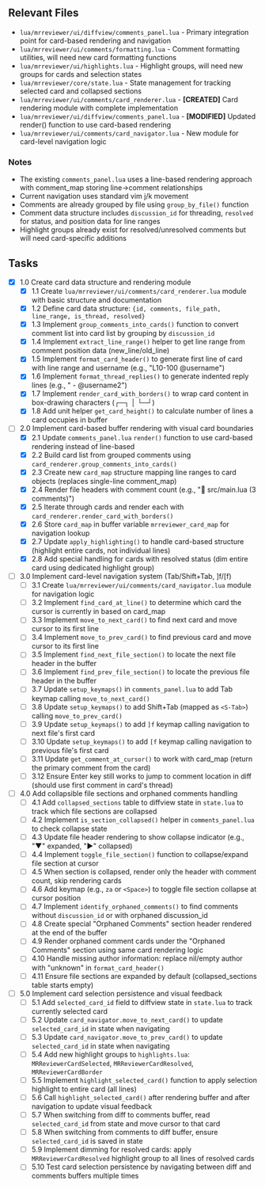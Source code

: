 ## Relevant Files

- `lua/mrreviewer/ui/diffview/comments_panel.lua` - Primary integration point for card-based rendering and navigation
- `lua/mrreviewer/ui/comments/formatting.lua` - Comment formatting utilities, will need new card formatting functions
- `lua/mrreviewer/ui/highlights.lua` - Highlight groups, will need new groups for cards and selection states
- `lua/mrreviewer/core/state.lua` - State management for tracking selected card and collapsed sections
- `lua/mrreviewer/ui/comments/card_renderer.lua` - **[CREATED]** Card rendering module with complete implementation
- `lua/mrreviewer/ui/diffview/comments_panel.lua` - **[MODIFIED]** Updated render() function to use card-based rendering
- `lua/mrreviewer/ui/comments/card_navigator.lua` - New module for card-level navigation logic

### Notes

- The existing `comments_panel.lua` uses a line-based rendering approach with comment_map storing line->comment relationships
- Current navigation uses standard vim j/k movement
- Comments are already grouped by file using `group_by_file()` function
- Comment data structure includes `discussion_id` for threading, `resolved` for status, and position data for line ranges
- Highlight groups already exist for resolved/unresolved comments but will need card-specific additions

## Tasks

- [x] 1.0 Create card data structure and rendering module
  - [x] 1.1 Create `lua/mrreviewer/ui/comments/card_renderer.lua` module with basic structure and documentation
  - [x] 1.2 Define card data structure: `{id, comments, file_path, line_range, is_thread, resolved}`
  - [x] 1.3 Implement `group_comments_into_cards()` function to convert comment list into card list by grouping by `discussion_id`
  - [x] 1.4 Implement `extract_line_range()` helper to get line range from comment position data (new_line/old_line)
  - [x] 1.5 Implement `format_card_header()` to generate first line of card with line range and username (e.g., "L10-100 @username")
  - [x] 1.6 Implement `format_thread_replies()` to generate indented reply lines (e.g., "  - @username2")
  - [x] 1.7 Implement `render_card_with_borders()` to wrap card content in box-drawing characters (┌─┐ │ └─┘)
  - [x] 1.8 Add unit helper `get_card_height()` to calculate number of lines a card occupies in buffer

- [ ] 2.0 Implement card-based buffer rendering with visual card boundaries
  - [x] 2.1 Update `comments_panel.lua` `render()` function to use card-based rendering instead of line-based
  - [x] 2.2 Build card list from grouped comments using `card_renderer.group_comments_into_cards()`
  - [x] 2.3 Create new `card_map` structure mapping line ranges to card objects (replaces single-line comment_map)
  - [x] 2.4 Render file headers with comment count (e.g., "📁 src/main.lua (3 comments)")
  - [x] 2.5 Iterate through cards and render each with `card_renderer.render_card_with_borders()`
  - [x] 2.6 Store `card_map` in buffer variable `mrreviewer_card_map` for navigation lookup
  - [x] 2.7 Update `apply_highlighting()` to handle card-based structure (highlight entire cards, not individual lines)
  - [x] 2.8 Add special handling for cards with resolved status (dim entire card using dedicated highlight group)

- [ ] 3.0 Implement card-level navigation system (Tab/Shift+Tab, ]f/[f)
  - [ ] 3.1 Create `lua/mrreviewer/ui/comments/card_navigator.lua` module for navigation logic
  - [ ] 3.2 Implement `find_card_at_line()` to determine which card the cursor is currently in based on card_map
  - [ ] 3.3 Implement `move_to_next_card()` to find next card and move cursor to its first line
  - [ ] 3.4 Implement `move_to_prev_card()` to find previous card and move cursor to its first line
  - [ ] 3.5 Implement `find_next_file_section()` to locate the next file header in the buffer
  - [ ] 3.6 Implement `find_prev_file_section()` to locate the previous file header in the buffer
  - [ ] 3.7 Update `setup_keymaps()` in `comments_panel.lua` to add Tab keymap calling `move_to_next_card()`
  - [ ] 3.8 Update `setup_keymaps()` to add Shift+Tab (mapped as `<S-Tab>`) calling `move_to_prev_card()`
  - [ ] 3.9 Update `setup_keymaps()` to add `]f` keymap calling navigation to next file's first card
  - [ ] 3.10 Update `setup_keymaps()` to add `[f` keymap calling navigation to previous file's first card
  - [ ] 3.11 Update `get_comment_at_cursor()` to work with card_map (return the primary comment from the card)
  - [ ] 3.12 Ensure Enter key still works to jump to comment location in diff (should use first comment in card's thread)

- [ ] 4.0 Add collapsible file sections and orphaned comments handling
  - [ ] 4.1 Add `collapsed_sections` table to diffview state in `state.lua` to track which file sections are collapsed
  - [ ] 4.2 Implement `is_section_collapsed()` helper in `comments_panel.lua` to check collapse state
  - [ ] 4.3 Update file header rendering to show collapse indicator (e.g., "▼" expanded, "▶" collapsed)
  - [ ] 4.4 Implement `toggle_file_section()` function to collapse/expand file section at cursor
  - [ ] 4.5 When section is collapsed, render only the header with comment count, skip rendering cards
  - [ ] 4.6 Add keymap (e.g., `za` or `<Space>`) to toggle file section collapse at cursor position
  - [ ] 4.7 Implement `identify_orphaned_comments()` to find comments without `discussion_id` or with orphaned discussion_id
  - [ ] 4.8 Create special "Orphaned Comments" section header rendered at the end of the buffer
  - [ ] 4.9 Render orphaned comment cards under the "Orphaned Comments" section using same card rendering logic
  - [ ] 4.10 Handle missing author information: replace nil/empty author with "unknown" in `format_card_header()`
  - [ ] 4.11 Ensure file sections are expanded by default (collapsed_sections table starts empty)

- [ ] 5.0 Implement card selection persistence and visual feedback
  - [ ] 5.1 Add `selected_card_id` field to diffview state in `state.lua` to track currently selected card
  - [ ] 5.2 Update `card_navigator.move_to_next_card()` to update `selected_card_id` in state when navigating
  - [ ] 5.3 Update `card_navigator.move_to_prev_card()` to update `selected_card_id` in state when navigating
  - [ ] 5.4 Add new highlight groups to `highlights.lua`: `MRReviewerCardSelected`, `MRReviewerCardResolved`, `MRReviewerCardBorder`
  - [ ] 5.5 Implement `highlight_selected_card()` function to apply selection highlight to entire card (all lines)
  - [ ] 5.6 Call `highlight_selected_card()` after rendering buffer and after navigation to update visual feedback
  - [ ] 5.7 When switching from diff to comments buffer, read `selected_card_id` from state and move cursor to that card
  - [ ] 5.8 When switching from comments to diff buffer, ensure `selected_card_id` is saved in state
  - [ ] 5.9 Implement dimming for resolved cards: apply `MRReviewerCardResolved` highlight group to all lines of resolved cards
  - [ ] 5.10 Test card selection persistence by navigating between diff and comments buffers multiple times
